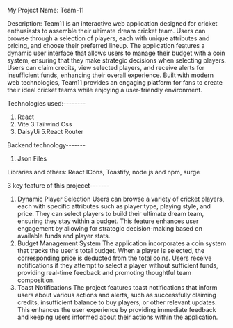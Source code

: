 My Project Name: Team-11

Description: Team11 is an interactive web application designed for cricket enthusiasts to assemble their ultimate dream cricket team. Users can browse through a selection of players, each with unique attributes and pricing, and choose their preferred lineup. The application features a dynamic user interface that allows users to manage their budget with a coin system, ensuring that they make strategic decisions when selecting players. Users can claim credits, view selected players, and receive alerts for insufficient funds, enhancing their overall experience. Built with modern web technologies, Team11 provides an engaging platform for fans to create their ideal cricket teams while enjoying a user-friendly environment.

Technologies used:--------

1. React
2. Vite
   3.Tailwind Css
3. DaisyUi
   5.React Router

Backend technology-------

1. Json Files

Libraries and others: React ICons, Toastify, node js and npm, surge

3 key feature of this projecet-------

1. Dynamic Player Selection
   Users can browse a variety of cricket players, each with specific attributes such as player type, playing style, and price. They can select players to build their ultimate dream team, ensuring they stay within a budget. This feature enhances user engagement by allowing for strategic decision-making based on available funds and player stats.
2. Budget Management System
   The application incorporates a coin system that tracks the user's total budget. When a player is selected, the corresponding price is deducted from the total coins. Users receive notifications if they attempt to select a player without sufficient funds, providing real-time feedback and promoting thoughtful team composition.
3. Toast Notifications
   The project features toast notifications that inform users about various actions and alerts, such as successfully claiming credits, insufficient balance to buy players, or other relevant updates. This enhances the user experience by providing immediate feedback and keeping users informed about their actions within the application.
